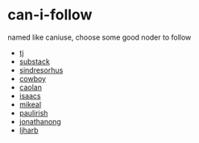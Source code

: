 can-i-follow
============

named like caniuse, choose some good noder to follow

* [tj](https://github.com/visionmedia)
* [substack](https://github.com/substack)
* [sindresorhus](https://github.com/sindresorhus)
* [cowboy](https://github.com/cowboy)
* [caolan](http://caolanmcmahon.com/)
* [isaacs](https://github.com/isaacs)
* [mikeal](https://github.com/mikeal)
* [paulirish](https://github.com/paulirish)
* [jonathanong](https://github.com/jonathanong)
* [ljharb](https://github.com/ljharb)

